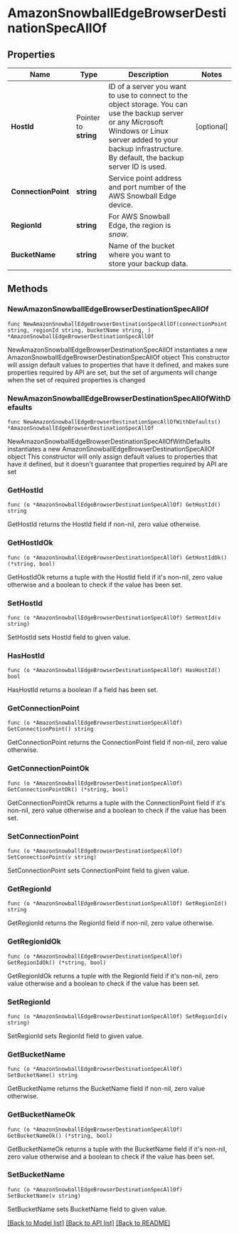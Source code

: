 # AmazonSnowballEdgeBrowserDestinationSpecAllOf

## Properties

Name | Type | Description | Notes
------------ | ------------- | ------------- | -------------
**HostId** | Pointer to **string** | ID of a server you want to use to connect to the object storage. You can use the backup server or any Microsoft Windows or Linux server added to your backup infrastructure. By default, the backup server ID is used. | [optional] 
**ConnectionPoint** | **string** | Service point address and port number of the AWS Snowball Edge device. | 
**RegionId** | **string** | For AWS Snowball Edge, the region is *snow*. | 
**BucketName** | **string** | Name of the bucket where you want to store your backup data. | 

## Methods

### NewAmazonSnowballEdgeBrowserDestinationSpecAllOf

`func NewAmazonSnowballEdgeBrowserDestinationSpecAllOf(connectionPoint string, regionId string, bucketName string, ) *AmazonSnowballEdgeBrowserDestinationSpecAllOf`

NewAmazonSnowballEdgeBrowserDestinationSpecAllOf instantiates a new AmazonSnowballEdgeBrowserDestinationSpecAllOf object
This constructor will assign default values to properties that have it defined,
and makes sure properties required by API are set, but the set of arguments
will change when the set of required properties is changed

### NewAmazonSnowballEdgeBrowserDestinationSpecAllOfWithDefaults

`func NewAmazonSnowballEdgeBrowserDestinationSpecAllOfWithDefaults() *AmazonSnowballEdgeBrowserDestinationSpecAllOf`

NewAmazonSnowballEdgeBrowserDestinationSpecAllOfWithDefaults instantiates a new AmazonSnowballEdgeBrowserDestinationSpecAllOf object
This constructor will only assign default values to properties that have it defined,
but it doesn't guarantee that properties required by API are set

### GetHostId

`func (o *AmazonSnowballEdgeBrowserDestinationSpecAllOf) GetHostId() string`

GetHostId returns the HostId field if non-nil, zero value otherwise.

### GetHostIdOk

`func (o *AmazonSnowballEdgeBrowserDestinationSpecAllOf) GetHostIdOk() (*string, bool)`

GetHostIdOk returns a tuple with the HostId field if it's non-nil, zero value otherwise
and a boolean to check if the value has been set.

### SetHostId

`func (o *AmazonSnowballEdgeBrowserDestinationSpecAllOf) SetHostId(v string)`

SetHostId sets HostId field to given value.

### HasHostId

`func (o *AmazonSnowballEdgeBrowserDestinationSpecAllOf) HasHostId() bool`

HasHostId returns a boolean if a field has been set.

### GetConnectionPoint

`func (o *AmazonSnowballEdgeBrowserDestinationSpecAllOf) GetConnectionPoint() string`

GetConnectionPoint returns the ConnectionPoint field if non-nil, zero value otherwise.

### GetConnectionPointOk

`func (o *AmazonSnowballEdgeBrowserDestinationSpecAllOf) GetConnectionPointOk() (*string, bool)`

GetConnectionPointOk returns a tuple with the ConnectionPoint field if it's non-nil, zero value otherwise
and a boolean to check if the value has been set.

### SetConnectionPoint

`func (o *AmazonSnowballEdgeBrowserDestinationSpecAllOf) SetConnectionPoint(v string)`

SetConnectionPoint sets ConnectionPoint field to given value.


### GetRegionId

`func (o *AmazonSnowballEdgeBrowserDestinationSpecAllOf) GetRegionId() string`

GetRegionId returns the RegionId field if non-nil, zero value otherwise.

### GetRegionIdOk

`func (o *AmazonSnowballEdgeBrowserDestinationSpecAllOf) GetRegionIdOk() (*string, bool)`

GetRegionIdOk returns a tuple with the RegionId field if it's non-nil, zero value otherwise
and a boolean to check if the value has been set.

### SetRegionId

`func (o *AmazonSnowballEdgeBrowserDestinationSpecAllOf) SetRegionId(v string)`

SetRegionId sets RegionId field to given value.


### GetBucketName

`func (o *AmazonSnowballEdgeBrowserDestinationSpecAllOf) GetBucketName() string`

GetBucketName returns the BucketName field if non-nil, zero value otherwise.

### GetBucketNameOk

`func (o *AmazonSnowballEdgeBrowserDestinationSpecAllOf) GetBucketNameOk() (*string, bool)`

GetBucketNameOk returns a tuple with the BucketName field if it's non-nil, zero value otherwise
and a boolean to check if the value has been set.

### SetBucketName

`func (o *AmazonSnowballEdgeBrowserDestinationSpecAllOf) SetBucketName(v string)`

SetBucketName sets BucketName field to given value.



[[Back to Model list]](../README.md#documentation-for-models) [[Back to API list]](../README.md#documentation-for-api-endpoints) [[Back to README]](../README.md)


